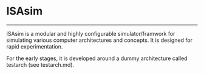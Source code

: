 # ISAsim
---
ISAsim is a modular and highly configurable simulator/framwork for simulating various computer architectures and concepts. 
It is designed for rapid experimentation.

For the early stages, it is developed around a dummy architecture called testarch (see testarch.md).
